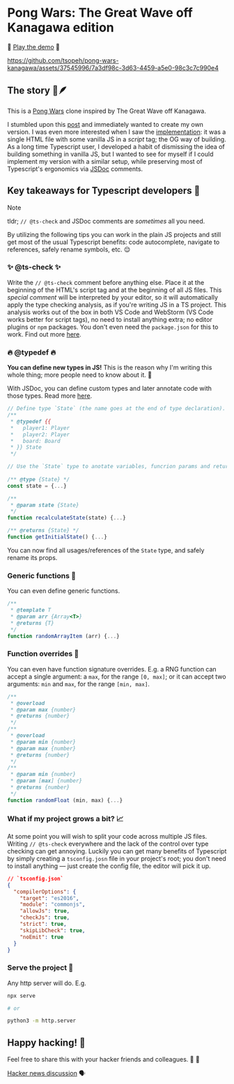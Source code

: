 # Pong Wars: The Great Wave off Kanagawa edition

🌊 [Play the demo](https://tsopeh.github.io/pong-wars-kanagawa/) 🌊

https://github.com/tsopeh/pong-wars-kanagawa/assets/37545996/7a3df98c-3d63-4459-a5e0-98c3c7c990e4

## The story 📜🪶

This is a [Pong Wars](https://github.com/vnglst/pong-wars) clone inspired by The Great Wave off Kanagawa.

I stumbled upon this [post](https://x.com/vnglst/status/1751278052154179770) and immediately wanted to create my own version. I was even more interested when I saw the [implementation](https://github.com/vnglst/pong-wars): it was a single HTML file with some vanilla JS in a _script_ tag; the OG way of building. As a long time Typescript user, I developed a habit of dismissing the idea of building something in vanilla JS, but I wanted to see for myself if I could implement my version with a similar setup, while preserving most of Typescript's ergonomics via [JSDoc](https://jsdoc.app/tags-param) comments.

## Key takeaways for Typescript developers 🚀

> [!NOTE]
> tldr; `// @ts-check` and JSDoc comments are _sometimes_ all you need.

By utilizing the following tips you can work in the plain JS projects and still get most of the usual Typescript benefits: code autocomplete, navigate to references, safely rename symbols, etc. 😌

### ✨ @ts-check ✨

Write the `// @ts-check` comment before anything else. Place it at the beginning of the HTML's script tag and at the beginning of all JS files. This _special comment_ will be interpreted by your editor, so it will automatically apply the type checking analysis, as if you're writing JS in a TS project. This analysis works out of the box in both VS Code and WebStorm (VS Code works better for script tags), no need to install anything extra; no editor plugins or `npm` packages. You don't even need the `package.json` for this to work. Find out more [here](https://www.typescriptlang.org/docs/handbook/intro-to-js-ts.html#ts-check).

### 🔥 @typedef 🔥

**You can define new types in JS!** This is the reason why I'm writing this whole thing; more people need to know about it. 📣

With JSDoc, you can define custom types and later annotate code with those types. Read more [here](https://jsdoc.app/tags-typedef).

```javascript
// Define type `State` (the name goes at the end of type declaration).
/**
 * @typedef {{
 *   player1: Player
 *   player2: Player
 *   board: Board
 * }} State
 */

// Use the `State` type to anotate variables, funcrion params and return types.
  
/** @type {State} */
const state = {...}

/**
 * @param state {State}
 */
function recalculateState(state) {...}

/** @returns {State} */
function getInitialState() {...}
```

You can now find all usages/references of the `State` type, and safely rename its props.

### Generic functions 🧩

You can even define generic functions.

```javascript
/**
 * @template T
 * @param arr {Array<T>}
 * @returns {T}
 */
function randomArrayItem (arr) {...}
```

### Function overrides 🎢

You can even have function signature overrides. E.g. a RNG function can accept a single argument: a `max`, for the range `[0, max]`; or it can accept two arguments: `min` and `max`, for the range `[min, max]`.

```javascript
/**
 * @overload
 * @param max {number}
 * @returns {number}
 */
/**
 * @overload
 * @param min {number}
 * @param max {number}
 * @returns {number}
 */
/**
 * @param min {number}
 * @param [max] {number}
 * @returns {number}
 */
function randomFloat (min, max) {...}
```

### What if my project grows a bit? 📈

At some point you will wish to split your code across multiple JS files. Writing `// @ts-check` everywhere and the lack of the control over type checking can get annoying. Luckily you can get many benefits of Typescript by simply creating a `tsconfig.josn` file in your project's root; you don't need to install anything — just create the config file, the editor will pick it up.

```json
// `tsconfig.json`
{
  "compilerOptions": {
    "target": "es2016",
    "module": "commonjs",
    "allowJs": true,
    "checkJs": true,
    "strict": true,
    "skipLibCheck": true,
    "noEmit": true
  }
}
```

### Serve the project 🚀

Any http server will do. E.g.

```bash
npx serve

# or

python3 -m http.server
```

## Happy hacking! 🎉

Feel free to share this with your hacker friends and colleagues. 🙌 🥳

[Hacker news discussion](https://news.ycombinator.com/item?id=39954382) 🗣